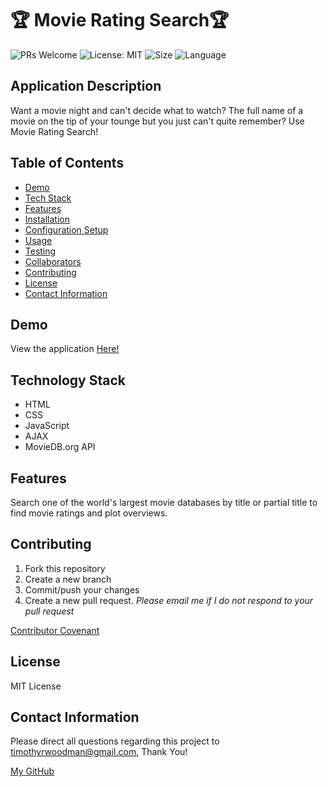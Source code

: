 # 🏆 Movie Rating Search🏆

![PRs Welcome](https://img.shields.io/badge/PRs-welcome-brightgreen.svg?style=flat-square)
![License: MIT](https://img.shields.io/badge/License-MIT-blue.svg)
![Size](https://img.shields.io/github/repo-size/timvvoodman/Movie-Rating-Search)
![Language](https://img.shields.io/github/languages/top/timvvoodman/Movie-Rating-Search)

## Application Description

Want a movie night and can't decide what to watch? The full name of a movie on the tip of your tounge but you just can't
quite remember? Use Movie Rating Search!

## Table of Contents

- [Demo](#demo)
- [Tech Stack](#tech-stack)
- [Features](#features)
- [Installation](#installation)
- [Configuration Setup](#configuration-setup)
- [Usage](#usage)
- [Testing](#testing)
- [Collaborators](#collaborators)
- [Contributing](#contributing)
- [License](#license)
- [Contact Information](#contact-information)

## Demo

View the application [Here!](https://timvvoodman.github.io/Movie-Rating-Search/)

## Technology Stack

- HTML
- CSS
- JavaScript
- AJAX
- MovieDB.org API

## Features

Search one of the world's largest movie databases by title or partial title to find movie ratings and plot overviews.

## Contributing

1. Fork this repository
2. Create a new branch
3. Commit/push your changes
4. Create a new pull request. _Please email me if I do not respond to your pull request_

[Contributor Covenant](https://www.contributor-covenant.org/)

## License

MIT License

## Contact Information

Please direct all questions regarding this project to timothyrwoodman@gmail.com, Thank You!

[My GitHub](https://github.com/timvvoodman)
